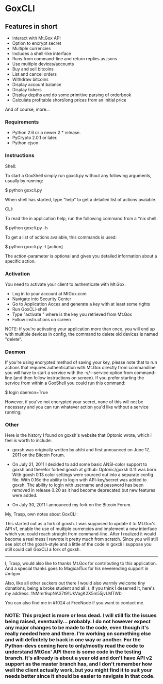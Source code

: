 GoxCLI
=========

## Features in short ##

* Interact with Mt.Gox API
* Option to encrypt secret
* Multiple currencies
* Includes a shell-like interface
* Runs from command-line and return replies as jsons
* Use multiple devices/accounts
* Buy and sell bitcoins
* List and cancel orders
* Withdraw bitcoins
* Display account balance
* Display tickers
* Display depths and do some primitive parsing of orderbook
* Calculate profitable short/long prices from an initial price

And of course, more...


### Requirements ###

* Python 2.6 or a newer 2.* release.
* PyCrypto 2.0.1 or later.
* Python cjson

### Instructions ###

Shell:

To start a GoxShell simply run goxcli.py without any following arguments, usually by running:

$ python goxcli.py

When shell has started, type "help" to get a detailed list of actions avaiable.


CLI:

To read the in application help, run the following command from a *nix shell:

$ python goxcli.py -h

To get a list of actions avaiable, this commands is used:

$ python goxcli.py -l [action]

The action-parameter is optional and gives you detailed information about a specific action.

### Activation ###

You need to activate your client to authenticate with Mt.Gox.

* Log in to your account at MtGox.com
* Navigate into Security Center
* Go to Application Acces and generate a key with at least some rights
* Run GoxCLI-shell
* Type "activate <activationkey>" where <activationkey> is the key you retrieved from Mt.Gox
* Follow instructions on screen

NOTE: If you're activating your application more than once, you will end up with multiple devices in config, the command to delete old devices is named "delete".

### Daemon ###

If you're using encrypted method of saving your key, please note that to run actions that requires authentication with Mt.Gox directly from commandline you will have to start a service with the -s/--service option from command-line (and then follow instructions on screen). If you prefer starting the service from within a GoxShell you could run this command:

$ login daemon=True

However, if you've not encrypted your secret, none of this will not be necessary and you can run whatever action you'd like without a service running.

### Other ###

Here is the history I found on goxsh's website that Optonic wrote, which I feel is worth to include:

* goxsh was originally written by ahihi and first announced on June 17, 2011 on the Bitcoin Forum.

* On July 21, 2011 I decided to add some basic ANSI-color support to goxsh and therefor forked goxsh at github: Optonic/goxsh 0.11 was born. With goxsh 0.13 color settings were sourced out into a separate config file. With 0.16c the ability to login with API-key/secret was added to goxsh. The ability to login with 
username and password has been removed in release 0.20 as it had become deprecated but new features were added.

* On July 30, 2011 I announced my fork on the Bitcoin Forum. 

My, Trasp, own notes about GoxCLI:

This started out as a fork of goxsh. I was supposed to update it to Mt.Gox's API v1, enable the use of multiple currencies and implement a new interface which you could reach straight from command-line. After I realized it would become a real mess I rewrote it pretty much from scratch. Since you will still see alot of the goxsh-style and a little of the code in goxcli I suppose you still could call GoxCLI a fork of goxsh.

-------------------------

I, Trasp, would also like to thanks Mt.Gox for contributing to this application. And a special thanks goes to MagicalTux for his neverending support in #mtgox

Also, like all other suckers out there I would also warmly welcome tiny donations, being a broke student and all :). If you think I deserved it, here's my address: 1NMmr9upNA37t91UkVagK2X5m55jvLMTWb

You can also find me in #1024 at FreeNode if you want to contact me.

### NOTE: This project is more or less dead. I will still fix the issues being raised, eventually... probably. I do not however expect any major changes to be made to the code, even though it's really needed here and there. I'm working on something else and will definitely be back in one way or another. For the Python-devs coming here to only/mostly read the code to understand MtGox' API there is some code in the testing branch. It's allready is about a year old and don't have API v2 support as the master branch has, and I don't remember how well the client actually work, but you might find it to suit your needs better since it should be easier to navigate in that code. ###